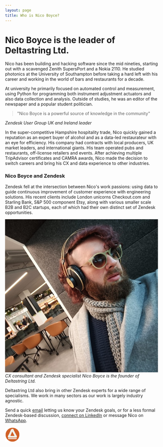```yaml
---
layout: page
title: Who is Nico Boyce?
---
```


# Nico Boyce is the leader of Deltastring Ltd.

Nico has been building and hacking software since the mid nineties, starting out with a scavenged Zenith SupersPort and a Nokia 2110. He studied photonics at the University of Southampton before taking a hard left with his career and working in the world of bars and restaurants for a decade.

At university he primarily focused on automated control and measurement, using Python for programming both instrument adjustment actuators and also data collection and analysis. Outside of studies, he was an editor of the newspaper and a popular student politician.

> "Nico Boyce is a powerful source of knowledge in the community"

*Zendesk User Group UK and Ireland leader*

In the super-competitive Hampshire hospitality trade, Nico quickly gained a reputation as an expert buyer of alcohol and as a data-led restaurateur with an eye for efficiency. His company had contracts with local producers, UK market leaders, and international giants. His team operated pubs and restaurants, off-license retailers and events. After achieving multiple TripAdvisor certificates and CAMRA awards, Nico made the decision to switch careers and bring his CX and data experience to other industries.

### Nico Boyce and Zendesk

Zendesk fell at the intersection between Nico's work passions: using data to guide continuous improvement of customer experience with engineering solutions. His recent clients include London unicorns Checkout.com and Starling Bank, S&P 500 component Etsy, along with various smaller scale B2B and B2C startups, each of which had their own distinct set of Zendesk opportunities.

![Nico Boyce, founder of Deltastring Ltd.](/public/img/nico-office.jpeg)
*CX consultant and Zendesk specialist Nico Boyce is the founder of Deltastring Ltd.*

Deltastring Ltd also bring in other Zendesk experts for a wide range of specialisms. We work in many sectors as our work is largely industry agnostic.

Send a quick [email](mailto:nico@deltastring.com) letting us know your Zendesk goals, or for a less formal Zendesk-based discussion, [connect on LinkedIn](https://www.linkedin.com/in/nicoboyce/) or message Nico on [WhatsApp](https://wa.me/447596476097).

![Deltastring icon](/public/img/delta.png)